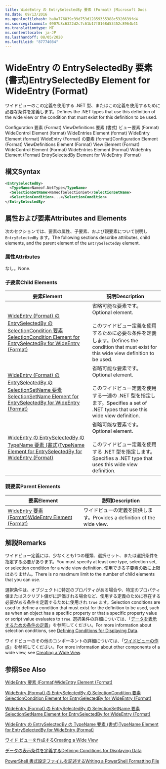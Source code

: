 ```yaml
---
title: WideEntry の EntrySelectedBy 要素 (Format) |Microsoft Docs
ms.date: 09/13/2016
ms.openlocfilehash: ba0a776839c39d753d12859335388c5326639fd4
ms.sourcegitcommit: 0907b8c6322d2c7c61b17f8168d53452c8964b41
ms.translationtype: MT
ms.contentlocale: ja-JP
ms.lasthandoff: 08/05/2020
ms.locfileid: "87774084"
---
```

# <a name="entryselectedby-element-for-wideentry-format"></a><span data-ttu-id="69528-102">WideEntry の EntrySelectedBy 要素 (書式)</span><span class="sxs-lookup"><span data-stu-id="69528-102">EntrySelectedBy Element for WideEntry (Format)</span></span>

<span data-ttu-id="69528-103">ワイドビューのこの定義を使用する .NET 型、またはこの定義を使用するために必要な条件を定義します。</span><span class="sxs-lookup"><span data-stu-id="69528-103">Defines the .NET types that use this definition of the wide view or the condition that must exist for this definition to be used.</span></span>

<span data-ttu-id="69528-104">Configuration 要素 (Format) ViewDefinitions 要素 (書式) ビュー要素 (Format) WideControl Element (format) WideEntries Element (format) WideEntry Element (format) WideEntry (Format) の要素 (format)</span><span class="sxs-lookup"><span data-stu-id="69528-104">Configuration Element (Format) ViewDefinitions Element (Format) View Element (Format) WideControl Element (Format) WideEntries Element (Format) WideEntry Element (Format) EntrySelectedBy Element for WideEntry (Format)</span></span>

## <a name="syntax"></a><span data-ttu-id="69528-105">構文</span><span class="sxs-lookup"><span data-stu-id="69528-105">Syntax</span></span>

```xml
<EntrySelectedBy>
  <TypeName>Nameof.NetType</TypeName>
  <SelectionSetName>NameofSelectionSet</SelectionSetName>
  <SelectionCondition>...</SelectionCondition>
</EntrySelectedBy>
```

## <a name="attributes-and-elements"></a><span data-ttu-id="69528-106">属性および要素</span><span class="sxs-lookup"><span data-stu-id="69528-106">Attributes and Elements</span></span>

<span data-ttu-id="69528-107">次のセクションでは、要素の属性、子要素、および親要素について説明し `EntrySelectedBy` ます。</span><span class="sxs-lookup"><span data-stu-id="69528-107">The following sections describe attributes, child elements, and the parent element of the `EntrySelectedBy` element.</span></span>

### <a name="attributes"></a><span data-ttu-id="69528-108">属性</span><span class="sxs-lookup"><span data-stu-id="69528-108">Attributes</span></span>

<span data-ttu-id="69528-109">なし。</span><span class="sxs-lookup"><span data-stu-id="69528-109">None.</span></span>

### <a name="child-elements"></a><span data-ttu-id="69528-110">子要素</span><span class="sxs-lookup"><span data-stu-id="69528-110">Child Elements</span></span>

|<span data-ttu-id="69528-111">要素</span><span class="sxs-lookup"><span data-stu-id="69528-111">Element</span></span>|<span data-ttu-id="69528-112">説明</span><span class="sxs-lookup"><span data-stu-id="69528-112">Description</span></span>|
|-------------|-----------------|
|[<span data-ttu-id="69528-113">WideEntry (Format) の EntrySelectedBy の SelectionCondition 要素</span><span class="sxs-lookup"><span data-stu-id="69528-113">SelectionCondition Element for EntrySelectedBy for WideEntry (Format)</span></span>](./selectioncondition-element-for-entryselectedby-for-widecontrol-format.md)|<span data-ttu-id="69528-114">省略可能な要素です。</span><span class="sxs-lookup"><span data-stu-id="69528-114">Optional element.</span></span><br /><br /> <span data-ttu-id="69528-115">このワイドビュー定義を使用するために必要な条件を定義します。</span><span class="sxs-lookup"><span data-stu-id="69528-115">Defines the condition that must exist for this wide view definition to be used.</span></span>|
|[<span data-ttu-id="69528-116">WideEntry (Format) の EntrySelectedBy の SelectionSetName 要素</span><span class="sxs-lookup"><span data-stu-id="69528-116">SelectionSetName Element for EntrySelectedBy for WideEntry (Format)</span></span>](./selectionsetname-element-for-entryselectedby-for-widecontrol-format.md)|<span data-ttu-id="69528-117">省略可能な要素です。</span><span class="sxs-lookup"><span data-stu-id="69528-117">Optional element.</span></span><br /><br /> <span data-ttu-id="69528-118">このワイドビュー定義を使用する一連の .NET 型を指定します。</span><span class="sxs-lookup"><span data-stu-id="69528-118">Specifies a set of .NET types that use this wide view definition.</span></span>|
|[<span data-ttu-id="69528-119">WideEntry の EntrySelectedBy の TypeName 要素 (書式)</span><span class="sxs-lookup"><span data-stu-id="69528-119">TypeName Element for EntrySelectedBy for WideEntry (Format)</span></span>](./typename-element-for-entryselectedby-for-wideentry-format.md)|<span data-ttu-id="69528-120">省略可能な要素です。</span><span class="sxs-lookup"><span data-stu-id="69528-120">Optional element.</span></span><br /><br /> <span data-ttu-id="69528-121">このワイドビュー定義を使用する .NET 型を指定します。</span><span class="sxs-lookup"><span data-stu-id="69528-121">Specifies a .NET type that uses this wide view definition.</span></span>|

### <a name="parent-elements"></a><span data-ttu-id="69528-122">親要素</span><span class="sxs-lookup"><span data-stu-id="69528-122">Parent Elements</span></span>

|<span data-ttu-id="69528-123">要素</span><span class="sxs-lookup"><span data-stu-id="69528-123">Element</span></span>|<span data-ttu-id="69528-124">説明</span><span class="sxs-lookup"><span data-stu-id="69528-124">Description</span></span>|
|-------------|-----------------|
|[<span data-ttu-id="69528-125">WideEntry 要素 (Format)</span><span class="sxs-lookup"><span data-stu-id="69528-125">WideEntry Element (Format)</span></span>](./wideentry-element-for-widecontrol-format.md)|<span data-ttu-id="69528-126">ワイドビューの定義を提供します。</span><span class="sxs-lookup"><span data-stu-id="69528-126">Provides a definition of the wide view.</span></span>|

## <a name="remarks"></a><span data-ttu-id="69528-127">解説</span><span class="sxs-lookup"><span data-stu-id="69528-127">Remarks</span></span>

<span data-ttu-id="69528-128">ワイドビュー定義には、少なくとも1つの種類、選択セット、または選択条件を指定する必要があります。</span><span class="sxs-lookup"><span data-stu-id="69528-128">You must specify at least one type, selection set, or selection condition for a wide view definition.</span></span> <span data-ttu-id="69528-129">使用できる子要素の数に上限はありません。</span><span class="sxs-lookup"><span data-stu-id="69528-129">There is no maximum limit to the number of child elements that you can use.</span></span>

<span data-ttu-id="69528-130">選択条件は、オブジェクトに特定のプロパティがある場合や、特定のプロパティ値またはスクリプト値がに評価される場合など、使用する定義のために存在する必要がある条件を定義するために使用され `true` ます。</span><span class="sxs-lookup"><span data-stu-id="69528-130">Selection conditions are used to define a condition that must exist for the definition to be used, such as when an object has a specific property or that a specific property value or script value evaluates to `true`.</span></span> <span data-ttu-id="69528-131">選択条件の詳細については、「[データを表示するための条件の定義](./defining-conditions-for-displaying-data.md)」を参照してください。</span><span class="sxs-lookup"><span data-stu-id="69528-131">For more information about selection conditions, see [Defining Conditions for Displaying Data](./defining-conditions-for-displaying-data.md).</span></span>

<span data-ttu-id="69528-132">ワイドビューのその他のコンポーネントの詳細については、「[ワイドビューの作成](./creating-a-wide-view.md)」を参照してください。</span><span class="sxs-lookup"><span data-stu-id="69528-132">For more information about other components of a wide view, see [Creating a Wide View](./creating-a-wide-view.md).</span></span>

## <a name="see-also"></a><span data-ttu-id="69528-133">参照</span><span class="sxs-lookup"><span data-stu-id="69528-133">See Also</span></span>

[<span data-ttu-id="69528-134">WideEntry 要素 (Format)</span><span class="sxs-lookup"><span data-stu-id="69528-134">WideEntry Element (Format)</span></span>](./wideentry-element-for-widecontrol-format.md)

[<span data-ttu-id="69528-135">WideEntry (Format) の EntrySelectedBy の SelectionCondition 要素</span><span class="sxs-lookup"><span data-stu-id="69528-135">SelectionCondition Element for EntrySelectedBy for WideEntry (Format)</span></span>](./selectioncondition-element-for-entryselectedby-for-widecontrol-format.md)

[<span data-ttu-id="69528-136">WideEntry (Format) の EntrySelectedBy の SelectionSetName 要素</span><span class="sxs-lookup"><span data-stu-id="69528-136">SelectionSetName Element for EntrySelectedBy for WideEntry (Format)</span></span>](./selectionsetname-element-for-entryselectedby-for-widecontrol-format.md)

[<span data-ttu-id="69528-137">WideEntry の EntrySelectedBy の TypeName 要素 (書式)</span><span class="sxs-lookup"><span data-stu-id="69528-137">TypeName Element for EntrySelectedBy for WideEntry (Format)</span></span>](./typename-element-for-entryselectedby-for-wideentry-format.md)

[<span data-ttu-id="69528-138">ワイド ビューを作成する</span><span class="sxs-lookup"><span data-stu-id="69528-138">Creating a Wide View</span></span>](./creating-a-wide-view.md)

[<span data-ttu-id="69528-139">データの表示条件を定義する</span><span class="sxs-lookup"><span data-stu-id="69528-139">Defining Conditions for Displaying Data</span></span>](./defining-conditions-for-displaying-data.md)

[<span data-ttu-id="69528-140">PowerShell 書式設定ファイルを記述する</span><span class="sxs-lookup"><span data-stu-id="69528-140">Writing a PowerShell Formatting File</span></span>](./writing-a-powershell-formatting-file.md)
